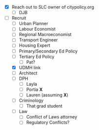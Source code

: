 <!-- TITLE: Current Tasks -->
<!-- SUBTITLE: A quick summary of Current Tasks -->

 - [x] Reach out to SLC owner of citypolicy.org 
	- [ ] DJB
- [ ] Recruit
	- [ ] Urban Planner
	- [ ] Labour Economist
	- [ ] Regional Macroeconomist
	- [ ] Transport Engineer
	- [ ] Housing Expert
	- [ ] Primary/Secondary Ed Policy
	- [ ] Tertiary Ed Policy
		- [ ] Pat?
	- [x] UDMH link
	- [ ] Architect
	- [ ] DPH
		- [ ] Layla
		- [ ] Portia **X**
		- [ ] Lauren (assuming **X**)
	- [ ] Criminology
		- [ ] That grad student
	- [ ] Law
		- [ ] Conflict of Laws attorney 
		- [ ] Regulatory Conflicts?